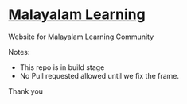 # [Malayalam Learning](http://www.malayalamlearning.com)
Website for Malayalam Learning Community

Notes:
* This repo is in build stage
* No Pull requested allowed until we fix the frame.

Thank you
